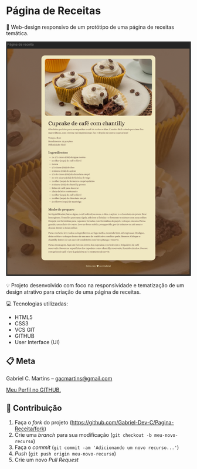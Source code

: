 # Página de Receitas

📜 Web-design responsivo de um protótipo de uma página de receitas temática.

<p align="center">
<img src="./assets/prototipo.png" alt="Protótipo" border="0">
</p>

<p>💡 Projeto desenvolvido com foco na responsividade e tematização de um design atrativo para criação de uma página de receitas.</p>
<p>
   💻 Tecnologias utilizadas:
    <ul>
       <li>HTML5</li>
       <li>CSS3</li>
       <li>VCS GIT</li>
       <li>GITHUB</li>
       <li>User Interface (UI)</li>
    </ul> 
</p>

## 📋 Meta

Gabriel C. Martins – gacmartins@gmail.com

[Meu Perfil no GITHUB.](https://github.com/Gabriel-Dev-C/)

## 🚀 Contribuição

1. Faça o _fork_ do projeto (<https://github.com/Gabriel-Dev-C/Pagina-Receita/fork>)
2. Crie uma _branch_ para sua modificação (`git checkout -b meu-novo-recurso`)
3. Faça o _commit_ (`git commit -am 'Adicionando um novo recurso...'`)
4. _Push_ (`git push origin meu-novo-recurso`)
5. Crie um novo _Pull Request_
